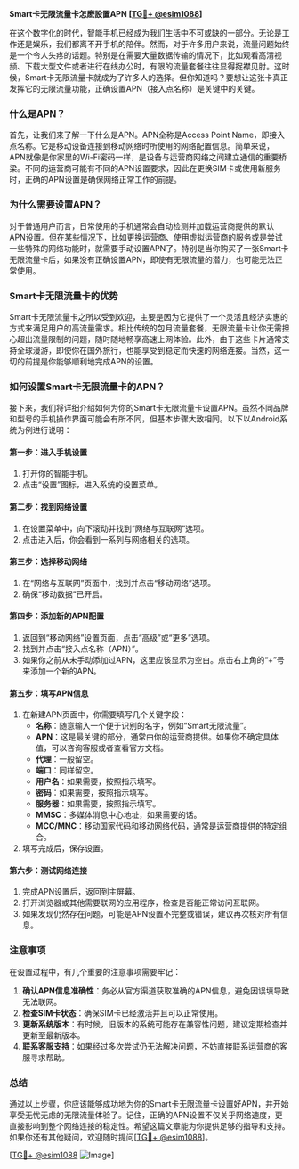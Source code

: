 **Smart卡无限流量卡怎麽設置APN [[TG💪+ @esim1088](https://t.me/s/esim1088)]**

在这个数字化的时代，智能手机已经成为我们生活中不可或缺的一部分。无论是工作还是娱乐，我们都离不开手机的陪伴。然而，对于许多用户来说，流量问题始终是一个令人头疼的话题。特别是在需要大量数据传输的情况下，比如观看高清视频、下载大型文件或者进行在线办公时，有限的流量套餐往往显得捉襟见肘。这时候，Smart卡无限流量卡就成为了许多人的选择。但你知道吗？要想让这张卡真正发挥它的无限流量功能，正确设置APN（接入点名称）是关键中的关键。

### 什么是APN？

首先，让我们来了解一下什么是APN。APN全称是Access Point Name，即接入点名称。它是移动设备连接到移动网络时所使用的网络配置信息。简单来说，APN就像是你家里的Wi-Fi密码一样，是设备与运营商网络之间建立通信的重要桥梁。不同的运营商可能有不同的APN设置要求，因此在更换SIM卡或使用新服务时，正确的APN设置是确保网络正常工作的前提。

### 为什么需要设置APN？

对于普通用户而言，日常使用的手机通常会自动检测并加载运营商提供的默认APN设置。但在某些情况下，比如更换运营商、使用虚拟运营商的服务或是尝试一些特殊的网络功能时，就需要手动设置APN了。特别是当你购买了一张Smart卡无限流量卡后，如果没有正确设置APN，即使有无限流量的潜力，也可能无法正常使用。

### Smart卡无限流量卡的优势

Smart卡无限流量卡之所以受到欢迎，主要是因为它提供了一个灵活且经济实惠的方式来满足用户的高流量需求。相比传统的包月流量套餐，无限流量卡让你无需担心超出流量限制的问题，随时随地畅享高速上网体验。此外，由于这些卡片通常支持全球漫游，即使你在国外旅行，也能享受到稳定而快速的网络连接。当然，这一切的前提是你能够顺利地完成APN的设置。

### 如何设置Smart卡无限流量卡的APN？

接下来，我们将详细介绍如何为你的Smart卡无限流量卡设置APN。虽然不同品牌和型号的手机操作界面可能会有所不同，但基本步骤大致相同。以下以Android系统为例进行说明：

#### 第一步：进入手机设置

1. 打开你的智能手机。
2. 点击“设置”图标，进入系统的设置菜单。

#### 第二步：找到网络设置

1. 在设置菜单中，向下滚动并找到“网络与互联网”选项。
2. 点击进入后，你会看到一系列与网络相关的选项。

#### 第三步：选择移动网络

1. 在“网络与互联网”页面中，找到并点击“移动网络”选项。
2. 确保“移动数据”已开启。

#### 第四步：添加新的APN配置

1. 返回到“移动网络”设置页面，点击“高级”或“更多”选项。
2. 找到并点击“接入点名称（APN）”。
3. 如果你之前从未手动添加过APN，这里应该显示为空白。点击右上角的“+”号来添加一个新的APN。

#### 第五步：填写APN信息

1. 在新建APN页面中，你需要填写几个关键字段：
   - **名称**：随意输入一个便于识别的名字，例如“Smart无限流量”。
   - **APN**：这是最关键的部分，通常由你的运营商提供。如果你不确定具体值，可以咨询客服或者查看官方文档。
   - **代理**：一般留空。
   - **端口**：同样留空。
   - **用户名**：如果需要，按照指示填写。
   - **密码**：如果需要，按照指示填写。
   - **服务器**：如果需要，按照指示填写。
   - **MMSC**：多媒体消息中心地址，如果需要的话。
   - **MCC/MNC**：移动国家代码和移动网络代码，通常是运营商提供的特定组合。
2. 填写完成后，保存设置。

#### 第六步：测试网络连接

1. 完成APN设置后，返回到主屏幕。
2. 打开浏览器或其他需要联网的应用程序，检查是否能正常访问互联网。
3. 如果发现仍然存在问题，可能是APN设置不完整或错误，建议再次核对所有信息。

### 注意事项

在设置过程中，有几个重要的注意事项需要牢记：

1. **确认APN信息准确性**：务必从官方渠道获取准确的APN信息，避免因误填导致无法联网。
2. **检查SIM卡状态**：确保SIM卡已经激活并且可以正常使用。
3. **更新系统版本**：有时候，旧版本的系统可能存在兼容性问题，建议定期检查并更新至最新版本。
4. **联系客服支持**：如果经过多次尝试仍无法解决问题，不妨直接联系运营商的客服寻求帮助。

### 总结

通过以上步骤，你应该能够成功地为你的Smart卡无限流量卡设置好APN，并开始享受无忧无虑的无限流量体验了。记住，正确的APN设置不仅关乎网络速度，更直接影响到整个网络连接的稳定性。希望这篇文章能为你提供足够的指导和支持。如果你还有其他疑问，欢迎随时提问[[TG💪+ @esim1088](https://t.me/s/esim1088)]。

[[TG💪+ @esim1088](https://t.me/s/esim1088) ![Image](https://i.postimg.cc/4NQfJmqS/Snipaste-2025-05-13-00-14-12.png)]